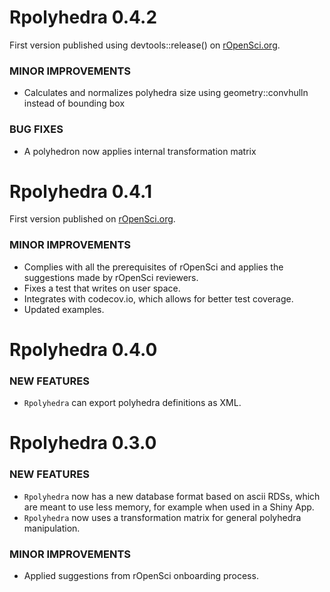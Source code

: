 Rpolyhedra 0.4.2
============

First version published using devtools::release() on [rOpenSci.org](http://www.rOpenSci.org). 

### MINOR IMPROVEMENTS

* Calculates and normalizes polyhedra size using geometry::convhulln instead of bounding box

### BUG FIXES

* A polyhedron now applies internal transformation matrix


Rpolyhedra 0.4.1
============

First version published on [rOpenSci.org](http://www.rOpenSci.org). 

### MINOR IMPROVEMENTS

* Complies with all the prerequisites of rOpenSci and applies the suggestions made by rOpenSci reviewers. 
* Fixes a test that writes on user space.
* Integrates with codecov.io, which allows for better test coverage. 
* Updated examples.

Rpolyhedra 0.4.0
============

### NEW FEATURES

* `Rpolyhedra` can export polyhedra definitions as XML.


Rpolyhedra 0.3.0
============

### NEW FEATURES

* `Rpolyhedra` now has a new database format based on ascii RDSs, which are meant to use less memory, for example when used in a Shiny App.
* `Rpolyhedra` now uses a transformation matrix for general polyhedra manipulation.

### MINOR IMPROVEMENTS

* Applied suggestions from rOpenSci onboarding process. 

